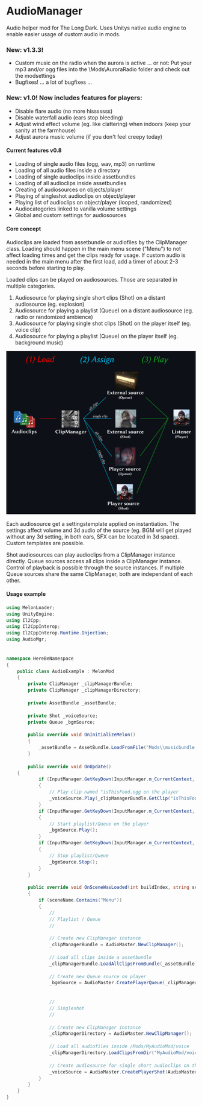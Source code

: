
# AudioManager
Audio helper mod for The Long Dark. Uses Unitys native audio engine to enable easier usage of custom audio in mods.

### New: v1.3.3!
- Custom music on the radio when the aurora is active ... or not:
Put your mp3 and/or ogg files into the \Mods\AuroraRadio folder and check out the modsettings
- Bugfixes! ... a lot of bugfixes ... 


### New: v1.0! Now includes features for players:
- Disable flare audio (no more hisssssss)
- Disable waterfall audio (ears stop bleeding)
- Adjust wind effect volume (eg. like clattering) when indoors  (keep your sanity at the farmhouse)
- Adjust aurora music volume (if you don't feel creepy today)


#### Current features v0.8
- Loading of single audio files (ogg, wav, mp3) on runtime
- Loading of all audio files inside a directory
- Loading of single audioclips inside assetbundles
- Loading of all audioclips inside assetbundles
- Creating of audiosources on objects/player
- Playing of singleshot audioclips on object/player
- Playing list of audioclips on object/player (looped, randomized)
- Audiocategories linked to vanilla volume settings
- Global and custom settings for audiosources

#### Core concept
Audioclips are loaded from assetbundle or audiofiles by the ClipManager class. Loading should happen in the main menu scene ("Menu") to not affect loading times and get the clips ready for usage. If custom audio is needed in the main menu after the first load, add a timer of about 2-3 seconds before starting to play.

Loaded clips can be played on audiosources. Those are separated in multiple categories.

 1. Audiosource for playing single short clips (Shot) on a distant audiosource (eg. explosion)
 2. Audiosource for playing a playlist (Queue) on a distant audiosource (eg. radio or randomized ambience)
 3. Audiosource for playing single shot clips (Shot) on the player itself (eg. voice clip)
 4. Audiosource for playing a playlist (Queue) on the player itself (eg. background music)
 
 ![Screenshot](https://github.com/DigitalzombieTLD/AudioManager/raw/main/overview.png)
 
 Each audiosource get a settingstemplate applied on instantiation. The settings affect volume and 3d audio of the source (eg. BGM will get played without any 3d setting, in both ears, SFX can be located in 3d space). Custom templates are possible.

Shot audiosources can play audioclips from a ClipManager instance directly. Queue sources access all clips inside a ClipManager instance. Control of playback is possible through the source instances. If multiple Queue sources share the same ClipManager, both are independant of each other.

#### Usage example

```csharp
using MelonLoader;
using UnityEngine;
using Il2Cpp;
using Il2CppInterop;
using Il2CppInterop.Runtime.Injection;
using AudioMgr;


namespace HereBeNamespace
{
	public class AudioExample : MelonMod
	{      
        private ClipManager _clipManagerBundle;
        private ClipManager _clipManagerDirectory;

        private AssetBundle _assetBundle;

        private Shot _voiceSource;
        private Queue _bgmSource;

        public override void OnInitializeMelon()
        {
            _assetBundle = AssetBundle.LoadFromFile("Mods\\musicbundle.unity3d");
        }

        public override void OnUpdate()
	{
            if (InputManager.GetKeyDown(InputManager.m_CurrentContext, KeyCode.Keypad0))
            {
                // Play clip named "isThisFood.ogg on the player
                _voiceSource.Play(_clipManagerBundle.GetClip("isThisFood.ogg"));                
            }
            if (InputManager.GetKeyDown(InputManager.m_CurrentContext, KeyCode.Keypad1))
            {
                // Start playlist/Queue on the player
                _bgmSource.Play();
            }
            if (InputManager.GetKeyDown(InputManager.m_CurrentContext, KeyCode.Keypad2))
            {
                // Stop playlist/Queue
                _bgmSource.Stop();
            }
        }

        public override void OnSceneWasLoaded(int buildIndex, string sceneName)
        { 
            if (sceneName.Contains("Menu"))
            {
                //
                // Playlist / Queue
                //

                // Create new ClipManager instance
                _clipManagerBundle = AudioMaster.NewClipManager();

                // Load all clips inside a assetbundle
                _clipManagerBundle.LoadAllClipsFromBundle(_assetBundle);

                // Create new Queue source on player
                _bgmSource = AudioMaster.CreatePlayerQueue(_clipManagerBundle, 3f, Queue.Loop.All, AudioMaster.SourceType.BGM);
                

                //
                // Singleshot
                //

                // Create new ClipManager instance
                _clipManagerDirectory = AudioMaster.NewClipManager();

                // Load all audiofiles inside /Mods/MyAudioMod/voice
                _clipManagerDirectory.LoadClipsFromDir("MyAudioMod/voice", ClipManager.LoadType.Compressed);

                // Create audiosource for single short audioclips on the player
                _voiceSource = AudioMaster.CreatePlayerShot(AudioMaster.SourceType.Voice);
            }
        }
    }
}
```

